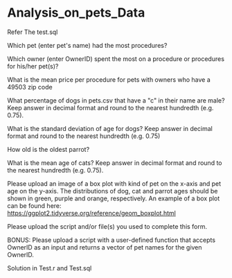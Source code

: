 # Analysis_on_pets_Data

Refer The test.sql

Which pet (enter pet's name) had the most procedures? 

Which owner (enter OwnerID) spent the most on a procedure or procedures for his/her pet(s)?

What is the mean price per procedure for pets with owners who have a 49503 zip code

What percentage of dogs in pets.csv that have a "c" in their name are male? Keep answer in decimal format and round to the nearest hundredth (e.g. 0.75).

What is the standard deviation of age for dogs? Keep answer in decimal format and round to the nearest hundredth (e.g. 0.75)

How old is the oldest parrot?

What is the mean age of cats? Keep answer in decimal format and round to the nearest hundredth (e.g. 0.75).

Please upload an image of a box plot with kind of pet on the x-axis and pet age on the y-axis. The distributions of dog, cat and parrot ages should be shown in green, purple and orange, respectively. An example of a box plot can be found here: https://ggplot2.tidyverse.org/reference/geom_boxplot.html

Please upload the script and/or file(s) you used to complete this form.

BONUS: Please upload a script with a user-defined function that accepts OwnerID as an input and returns a vector of pet names for the given OwnerID.

Solution in Test.r and Test.sql
